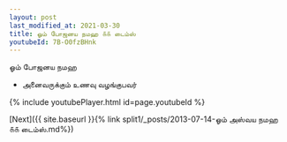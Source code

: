 ```yaml
---
layout: post
last_modified_at: 2021-03-30
title: ஓம் போஜனய நமஹ ௧௧ டைம்ஸ்
youtubeId: 7B-O0fzBHnk
---
```

 
 
 ஓம் போஜனய நமஹ  
 
 -  அனைவருக்கும் உணவு வழங்குபவர் 
 
  
 
  
 
 
 
 
 
 


{% include youtubePlayer.html id=page.youtubeId %}
 
[Next]({{ site.baseurl }}{% link  split1/_posts/2013-07-14-ஓம் அஸ்வய நமஹ ௧௧ டைம்ஸ்.md%})
 
